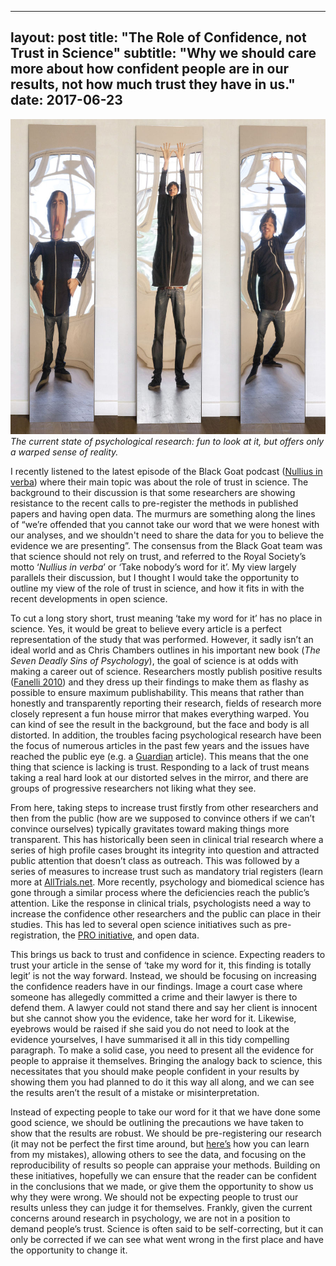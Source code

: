 <!--*
  author: James Bartlett;
  title: The Role of Confidence, not Trust in Science;
  tags: ["Confidence", "Trust in science", "psychology", "open science"];
*-->

---
layout: post
title: "The Role of Confidence, not Trust in Science"
subtitle: "Why we should care more about how confident people are in our results, not how much trust they have in us."
date: 2017-06-23
---

![alt text](https://github.com/BartlettJE/BartlettJE.github.io/blob/master/img/funhouse-mirror.jpg?raw=true "Fun house mirror")
_The current state of psychological research: fun to look at it, but offers only a warped sense of reality._ 

I recently listened to the latest episode of the Black Goat podcast ([Nullius in verba](http://www.theblackgoatpodcast.com/posts/nullius-in-verba/)) where their main topic was about the role of trust in science. 
The background to their discussion is that some researchers are showing resistance to the recent calls to pre-register the methods in published papers and having open data. The murmurs are something along the lines of “we’re offended that you cannot take our word that we were honest with our analyses, and we shouldn't need to share the data for you to believe the evidence we are presenting”. The consensus from the Black Goat team was that science should not rely on trust, and referred to the Royal Society’s motto ‘_Nullius in verba_’ or ‘Take nobody’s word for it’. My view largely parallels their discussion, but I thought I would take the opportunity to outline my view of the role of trust in science, and how it fits in with the recent developments in open science.

To cut a long story short, trust meaning ‘take my word for it’ has no place in science. Yes, it would be great to believe every article is a perfect representation of the study that was performed. However, it sadly isn’t an ideal world and as Chris Chambers outlines in his important new book (_The Seven Deadly Sins of Psychology_), the goal of science is at odds with making a career out of science. Researchers mostly publish positive results ([Fanelli 2010](http://journals.plos.org/plosone/article?id=10.1371/journal.pone.0010068)) and they dress up their findings to make them as flashy as possible to ensure maximum publishability. This means that rather than honestly and transparently reporting their research, fields of research more closely represent a fun house mirror that makes everything warped. You can kind of see the result in the background, but the face and body is all distorted. In addition, the troubles facing psychological research have been the focus of numerous articles in the past few years and the issues have reached the public eye (e.g. a [Guardian](https://www.theguardian.com/science/2015/aug/27/study-delivers-bleak-verdict-on-validity-of-psychology-experiment-results) article). This means that the one thing that science is lacking is trust. Responding to a lack of trust means taking a real hard look at our distorted selves in the mirror, and there are groups of progressive researchers not liking what they see. 

From here, taking steps to increase trust firstly from other researchers and then from the public (how are we supposed to convince others if we can’t convince ourselves) typically gravitates toward making things more transparent. This has historically been seen in clinical trial research where a series of high profile cases brought its integrity into question and attracted public attention that doesn’t class as outreach. This was followed by a series of measures to increase trust such as mandatory trial registers (learn more at [AllTrials.net](http://www.alltrials.net/). More recently, psychology and biomedical science has gone through a similar process where the deficiencies reach the public’s attention. Like the response in clinical trials, psychologists need a way to increase the confidence other researchers and the public can place in their studies. This has led to several open science initiatives such as pre-registration, the [PRO initiative](https://opennessinitiative.org/), and open data. 

This brings us back to trust and confidence in science. Expecting readers to trust your article in the sense of ‘take my word for it, this finding is totally legit’ is not the way forward. Instead, we should be focusing on increasing the confidence readers have in our findings. Image a court case where someone has allegedly committed a crime and their lawyer is there to defend them. A lawyer could not stand there and say her client is innocent but she cannot show you the evidence, take her word for it. Likewise, eyebrows would be raised if she said you do not need to look at the evidence yourselves, I have summarised it all in this tidy compelling paragraph. To make a solid case, you need to present all the evidence for people to appraise it themselves. Bringing the analogy back to science, this necessitates that you should make people confident in your results by showing them you had planned to do it this way all along, and we can see the results aren’t the result of a mistake or misinterpretation. 

Instead of expecting people to take our word for it that we have done some good science, we should be outlining the precautions we have taken to show that the results are robust. We should be pre-registering our research (it may not be perfect the first time around, but [here’s](https://bartlettje.github.io/2017-03-29-effective-preregistration/) how you can learn from my mistakes), allowing others to see the data, and focusing on the reproducibility of results so people can appraise your methods. Building on these initiatives, hopefully we can ensure that the reader can be confident in the conclusions that we made, or give them the opportunity to show us why they were wrong. We should not be expecting people to trust our results unless they can judge it for themselves. Frankly, given the current concerns around research in psychology, we are not in a position to demand people’s trust. Science is often said to be self-correcting, but it can only be corrected if we can see what went wrong in the first place and have the opportunity to change it.  
